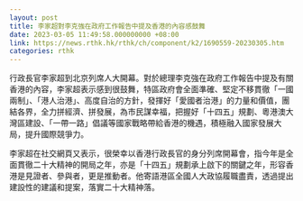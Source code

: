 ```yaml
---
layout: post
title: 李家超對李克強在政府工作報告中提及香港的內容感鼓舞
date: 2023-03-05 11:49:58.000000000 +08:00
link: https://news.rthk.hk/rthk/ch/component/k2/1690559-20230305.htm
categories: rthk
---
```


行政長官李家超到北京列席人大開幕。對於總理李克強在政府工作報告中提及有關香港的內容，李家超表示感到很鼓舞，特區政府會全面準確、堅定不移貫徹「一國兩制」、「港人治港」、高度自治的方針，發揮好「愛國者治港」的力量和價值，團結各界，全力拼經濟、拼發展，為市民謀幸福，把握好「十四五」規劃、粵港澳大灣區建設、「一帶一路」倡議等國家戰略帶給香港的機遇，積極融入國家發展大局，提升國際競爭力。

李家超在社交網頁又表示，很榮幸以香港行政長官的身分列席開幕會，指今年是全面貫徹二十大精神的開局之年，亦是「十四五」規劃承上啟下的關鍵之年，形容香港是見證者、參與者，更是推動者。他寄語港區全國人大政協履職盡責，透過提出建設性的建議和提案，落實二十大精神落。
